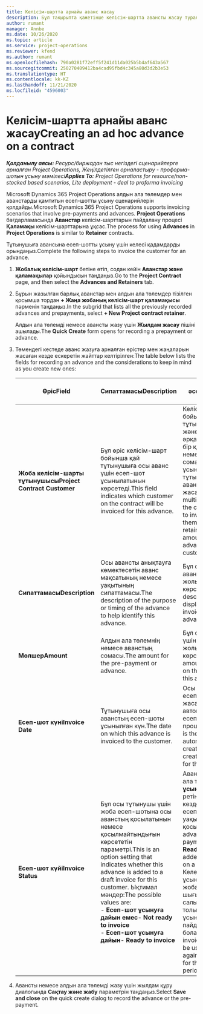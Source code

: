 ```yaml
---
title: Келісім-шартта арнайы аванс жасау
description: Бұл тақырыпта қажетінше келісім-шартта авансты жасау туралы ақпарат берілген.
author: rumant
manager: Annbe
ms.date: 10/26/2020
ms.topic: article
ms.service: project-operations
ms.reviewer: kfend
ms.author: rumant
ms.openlocfilehash: 790a0281f72eff5f241d11da025b5b4af643a567
ms.sourcegitcommit: 250270409412ba4cad95fbd4c345a80d3d2b3e53
ms.translationtype: HT
ms.contentlocale: kk-KZ
ms.lasthandoff: 11/21/2020
ms.locfileid: "4596003"
---
```

# <a name="creating-an-ad-hoc-advance-on-a-contract"></a><span data-ttu-id="aaf24-103">Келісім-шартта арнайы аванс жасау</span><span class="sxs-lookup"><span data-stu-id="aaf24-103">Creating an ad hoc advance on a contract</span></span>

<span data-ttu-id="aaf24-104">_**Қолданылу аясы:** Ресурс/биржадан тыс негіздегі сценарийлерге арналған Project Operations, Жеңілдетілген орналастыру - проформа-шотын ұсыну мәмілесі_</span><span class="sxs-lookup"><span data-stu-id="aaf24-104">_**Applies To:** Project Operations for resource/non-stocked based scenarios, Lite deployment - deal to proforma invoicing_</span></span>

<span data-ttu-id="aaf24-105">Microsoft Dynamics 365 Project Operations алдын ала төлемдер мен аванстарды қамтитын есеп-шотты ұсыну сценарийлерін қолдайды.</span><span class="sxs-lookup"><span data-stu-id="aaf24-105">Microsoft Dynamics 365 Project Operations supports invoicing scenarios that involve pre-payments and advances.</span></span> <span data-ttu-id="aaf24-106">**Project Operations** бағдарламасында **Аванстар** келісім-шарттарын пайдалану процесі **Қаламақы** келісім-шарттарына ұқсас.</span><span class="sxs-lookup"><span data-stu-id="aaf24-106">The process for using **Advances** in **Project Operations** is similar to **Retainer** contracts.</span></span> 

<span data-ttu-id="aaf24-107">Тұтынушыға авансына есеп-шотты ұсыну үшін келесі қадамдарды орындаңыз.</span><span class="sxs-lookup"><span data-stu-id="aaf24-107">Complete the following steps to invoice the customer for an advance.</span></span>

1. <span data-ttu-id="aaf24-108">**Жобалық келісім-шарт** бетіне өтіп, содан кейін **Аванстар және қаламақылар** қойындысын таңдаңыз.</span><span class="sxs-lookup"><span data-stu-id="aaf24-108">Go to the **Project Contract** page, and then select the **Advances and Retainers** tab.</span></span>
2. <span data-ttu-id="aaf24-109">Бұрын жазылған барлық аванстар мен алдын ала төлемдер тізілген қосымша тордан **+ Жаңа жобаның келісім-шарт қаламақысы** пәрменін таңдаңыз.</span><span class="sxs-lookup"><span data-stu-id="aaf24-109">In the subgrid that lists all the previously recorded advances and prepayments, select **+ New Project contract retainer**.</span></span> 

    <span data-ttu-id="aaf24-110">Алдын ала төлемді немесе авансты жазу үшін **Жылдам жасау** пішіні ашылады.</span><span class="sxs-lookup"><span data-stu-id="aaf24-110">The **Quick Create** form opens for recording a prepayment or advance.</span></span>
    
3. <span data-ttu-id="aaf24-111">Төмендегі кестеде аванс жазуға арналған өрістер мен жаңаларын жасаған кезде ескеретін жайттар келтірілген:</span><span class="sxs-lookup"><span data-stu-id="aaf24-111">The table below lists the fields for recording an advance and the considerations to keep in mind as you create new ones:</span></span>

    | <span data-ttu-id="aaf24-112">Өріс</span><span class="sxs-lookup"><span data-stu-id="aaf24-112">Field</span></span> | <span data-ttu-id="aaf24-113">Сипаттамасы</span><span class="sxs-lookup"><span data-stu-id="aaf24-113">Description</span></span> | <span data-ttu-id="aaf24-114">Төменгі әсер</span><span class="sxs-lookup"><span data-stu-id="aaf24-114">Downstream impact</span></span> |
    | --- | --- | --- |
    | <span data-ttu-id="aaf24-115">**Жоба келісім-шарты тұтынушысы**</span><span class="sxs-lookup"><span data-stu-id="aaf24-115">**Project Contract Customer**</span></span> | <span data-ttu-id="aaf24-116">Бұл өріс келісім-шарт бойынша қай тұтынушыға осы аванс үшін есеп-шот ұсынылатынын көрсетеді.</span><span class="sxs-lookup"><span data-stu-id="aaf24-116">This field indicates which customer on the contract will be invoiced for this advance.</span></span> | <span data-ttu-id="aaf24-117">Келісім-шарт бойынша бірнеше тұтынушылар болса және олардың әрқайсысына белгілі бір қаламақы немесе аванс сомасына есеп-шот ұсынғыңыз келсе, әр тұтынушы үшін авансты жеке жасаңыз.</span><span class="sxs-lookup"><span data-stu-id="aaf24-117">If you have multiple customers on the contract and want to invoice each of them for a specific retainer or advance amount, create an advance for each customer individually.</span></span> |
    | <span data-ttu-id="aaf24-118">**Сипаттамасы**</span><span class="sxs-lookup"><span data-stu-id="aaf24-118">**Description**</span></span> | <span data-ttu-id="aaf24-119">Осы авансты анықтауға көмектесетін аванс мақсатының немесе уақытының сипаттамасы.</span><span class="sxs-lookup"><span data-stu-id="aaf24-119">The description of the purpose or timing of the advance to help identify this advance.</span></span> | <span data-ttu-id="aaf24-120">Бұл сипаттама осы аванс үшін есеп-шот жолында көрсетіледі.</span><span class="sxs-lookup"><span data-stu-id="aaf24-120">This description is displayed on the invoice line for this advance.</span></span> |
    | <span data-ttu-id="aaf24-121">**Мөлшер**</span><span class="sxs-lookup"><span data-stu-id="aaf24-121">**Amount**</span></span> | <span data-ttu-id="aaf24-122">Алдын ала төлемнің немесе аванстың сомасы.</span><span class="sxs-lookup"><span data-stu-id="aaf24-122">The amount for the pre-payment or advance.</span></span> | <span data-ttu-id="aaf24-123">Бұл сома осы аванс үшін есеп-шот жолында көрсетіледі.</span><span class="sxs-lookup"><span data-stu-id="aaf24-123">This amount is displayed on the invoice line for this advance.</span></span> |
    | <span data-ttu-id="aaf24-124">**Есеп-шот күні**</span><span class="sxs-lookup"><span data-stu-id="aaf24-124">**Invoice Date**</span></span> | <span data-ttu-id="aaf24-125">Тұтынушыға осы аванстың есеп-шоты ұсынылған күн.</span><span class="sxs-lookup"><span data-stu-id="aaf24-125">The date on which this advance is invoiced to the customer.</span></span> | <span data-ttu-id="aaf24-126">Осы аванс үшін есеп-шот жолын жасау үшін автоматтандырылған есеп-шотты жасау процесінің күні.</span><span class="sxs-lookup"><span data-stu-id="aaf24-126">This is the date for the automated invoice creation process to create an invoice line for this advance.</span></span> |
    | <span data-ttu-id="aaf24-127">**Есеп-шот күйі**</span><span class="sxs-lookup"><span data-stu-id="aaf24-127">**Invoice Status**</span></span> | <span data-ttu-id="aaf24-128">Бұл осы тұтынушы үшін жоба есеп-шотына осы аванстың қосылатынын немесе қосылмайтындығын көрсететін параметрі.</span><span class="sxs-lookup"><span data-stu-id="aaf24-128">This is an option setting that indicates whether this advance is added to a draft invoice for this customer.</span></span> <span data-ttu-id="aaf24-129">Ықтимал мәндер:</span><span class="sxs-lookup"><span data-stu-id="aaf24-129">The possible values are:</span></span></br><span data-ttu-id="aaf24-130">- **Есеп-шот ұсынуға дайын емес**</span><span class="sxs-lookup"><span data-stu-id="aaf24-130">- **Not ready to invoice**</span></span></br><span data-ttu-id="aaf24-131">- **Есеп-шот ұсынуға дайын**</span><span class="sxs-lookup"><span data-stu-id="aaf24-131">- **Ready to invoice**</span></span> | <span data-ttu-id="aaf24-132">Аванс немесе алдын ала төлем **Есеп-шот ұсынуға дайын** ретінде белгіленген кезде, ол жоба есеп-шотына жол уақыты ретінде қосылады.</span><span class="sxs-lookup"><span data-stu-id="aaf24-132">When an advance or pre-payment is marked as **Ready to invoice**, it is added as a line time on a draft invoice.</span></span> <span data-ttu-id="aaf24-133">Келесі есеп-шот ұсыну кезеңіндегі жоба шығындарымен салыстыру үшін тек толық есеп-шоты ұсынылған авансты пайдалануға болады.</span><span class="sxs-lookup"><span data-stu-id="aaf24-133">Only a fully invoiced advance can be used to reconcile against project costs for the next invoice period.</span></span> |

4. <span data-ttu-id="aaf24-134">Авансты немесе алдын ала төлемді жазу үшін жылдам құру диалогында **Сақтау және жабу** параметрін таңдаңыз.</span><span class="sxs-lookup"><span data-stu-id="aaf24-134">Select **Save and close** on the quick create dialog to record the advance or the pre-payment.</span></span>
